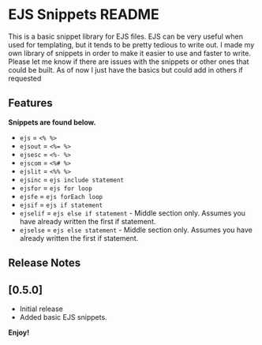 # EJS Snippets README

This is a basic snippet library for EJS files. EJS can be very useful when used for templating, but it tends to be pretty tedious to write out. I made my own library of snippets in order to make it easier to use and faster to write. Please let me know if there are issues with the snippets or other ones that could be built. As of now I just have the basics but could add in others if requested

## Features

**Snippets are found below.**

- `ejs` = `<% %>`
- `ejsout` = `<%= %>`
- `ejsesc` = `<%- %>`
- `ejscom` = `<%# %>`
- `ejslit` = `<%% %>`
- `ejsinc` = `ejs include statement`
- `ejsfor` = `ejs for loop`
- `ejsfe` = `ejs forEach loop`
- `ejsif` = `ejs if statement`
- `ejselif` = `ejs else if statement` - Middle section only. Assumes you have already written the first if statement.
- `ejselse` = `ejs else statement` - Middle section only. Assumes you have already written the first if statement.

## Release Notes

## [0.5.0]

- Initial release
- Added basic EJS snippets.

**Enjoy!**
